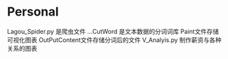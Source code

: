 # Personal
Lagou_Spider.py 是爬虫文件
...CutWord 是文本数据的分词词库
Paint文件存储可视化图表
OutPutContent文件存储分词后的文件
V_Analyis.py 制作薪资与各种关系的图表
